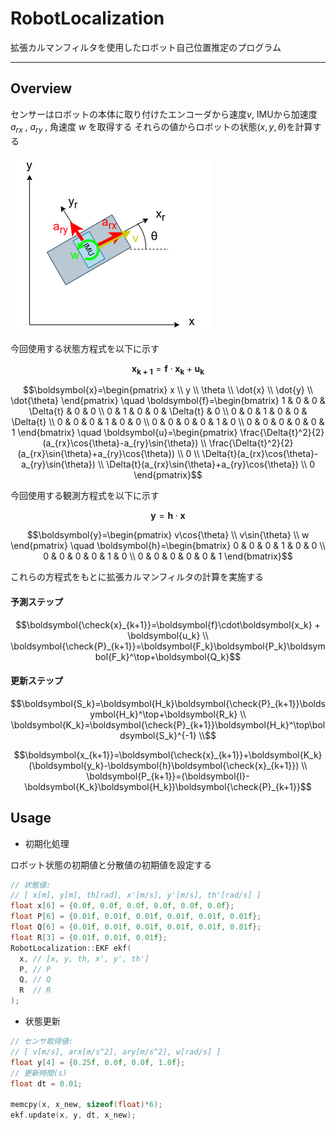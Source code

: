 # RobotLocalization

拡張カルマンフィルタを使用したロボット自己位置推定のプログラム

---

## Overview

センサーはロボットの本体に取り付けたエンコーダから速度$v$, IMUから加速度 $`a_{rx}`$ , $`a_{ry}`$ , 角速度 $`w`$ を取得する
それらの値からロボットの状態$(x, y, \theta)$を計算する

![](images/robot.drawio.png)

今回使用する状態方程式を以下に示す

```math
\boldsymbol{x_{k+1}} = \boldsymbol{f} \cdot \boldsymbol{x_k} + \boldsymbol{u_k}
```

```math
\boldsymbol{x}=\begin{pmatrix}
        x \\
        y \\
        \theta \\
        \dot{x} \\
        \dot{y} \\
        \dot{\theta}
    \end{pmatrix}

\quad

\boldsymbol{f}=\begin{bmatrix}
        1 & 0 & 0 & \Delta{t} & 0 & 0 \\
        0 & 1 & 0 & 0 & \Delta{t} & 0 \\
        0 & 0 & 1 & 0 & 0 & \Delta{t} \\
        0 & 0 & 0 & 1 & 0 & 0 \\
        0 & 0 & 0 & 0 & 1 & 0 \\
        0 & 0 & 0 & 0 & 0 & 1 
    \end{bmatrix}

\quad

\boldsymbol{u}=\begin{pmatrix}
        \frac{\Delta{t}^2}{2}(a_{rx}\cos{\theta}-a_{ry}\sin{\theta}) \\
        \frac{\Delta{t}^2}{2}(a_{rx}\sin{\theta}+a_{ry}\cos{\theta}) \\
        0 \\
        \Delta{t}(a_{rx}\cos{\theta}-a_{ry}\sin{\theta}) \\
        \Delta{t}(a_{rx}\sin{\theta}+a_{ry}\cos{\theta}) \\
        0
    \end{pmatrix}
```

今回使用する観測方程式を以下に示す

```math
\boldsymbol{y}=\boldsymbol{h}\cdot\boldsymbol{x}
```

```math
\boldsymbol{y}=\begin{pmatrix}
    v\cos{\theta} \\
    v\sin{\theta} \\
    w
    \end{pmatrix}

\quad

\boldsymbol{h}=\begin{bmatrix}
    0 & 0 & 0 & 1 & 0 & 0 \\
    0 & 0 & 0 & 0 & 1 & 0 \\
    0 & 0 & 0 & 0 & 0 & 1
    \end{bmatrix}
```

これらの方程式をもとに拡張カルマンフィルタの計算を実施する

#### 予測ステップ

```math
\boldsymbol{\check{x}_{k+1}}=\boldsymbol{f}\cdot\boldsymbol{x_k} + \boldsymbol{u_k}
\\
\boldsymbol{\check{P}_{k+1}}=\boldsymbol{F_k}\boldsymbol{P_k}\boldsymbol{F_k}^\top+\boldsymbol{Q_k}
```

#### 更新ステップ

```math
\boldsymbol{S_k}=\boldsymbol{H_k}\boldsymbol{\check{P}_{k+1}}\boldsymbol{H_k}^\top+\boldsymbol{R_k} \\
\boldsymbol{K_k}=\boldsymbol{\check{P}_{k+1}}\boldsymbol{H_k}^\top\boldsymbol{S_k}^{-1} \\
```

```math
\boldsymbol{x_{k+1}}=\boldsymbol{\check{x}_{k+1}}+\boldsymbol{K_k}(\boldsymbol{y_k}-\boldsymbol{h}\boldsymbol{\check{x}_{k+1}}) \\
\boldsymbol{P_{k+1}}=(\boldsymbol{I}-\boldsymbol{K_k}\boldsymbol{H_k})\boldsymbol{\check{P}_{k+1}}
```



## Usage

- 初期化処理

ロボット状態の初期値と分散値の初期値を設定する

```c++
// 状態値:
// [ x[m], y[m], th[rad], x'[m/s], y'[m/s], th'[rad/s] ]
float x[6] = {0.0f, 0.0f, 0.0f, 0.0f, 0.0f, 0.0f};
float P[6] = {0.01f, 0.01f, 0.01f, 0.01f, 0.01f, 0.01f};
float Q[6] = {0.01f, 0.01f, 0.01f, 0.01f, 0.01f, 0.01f};
float R[3] = {0.01f, 0.01f, 0.01f};
RobotLocalization::EKF ekf(
  x, // [x, y, th, x', y', th']
  P, // P
  Q, // Q
  R  // R
);
```

- 状態更新


```c++
// センサ取得値: 
// [ v[m/s], arx[m/s^2], ary[m/s^2], w[rad/s] ]
float y[4] = {0.25f, 0.0f, 0.0f, 1.0f};
// 更新時間(s)
float dt = 0.01;

memcpy(x, x_new, sizeof(float)*6);
ekf.update(x, y, dt, x_new);
```